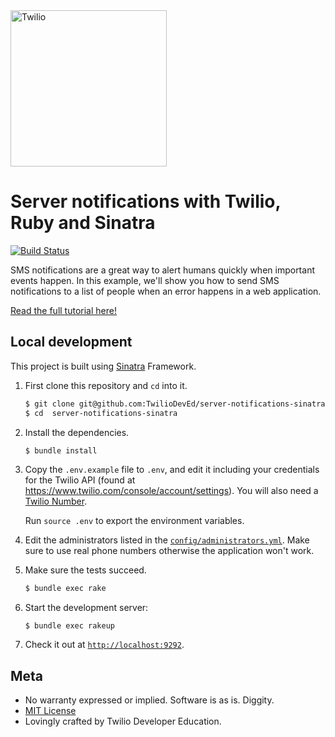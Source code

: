 <a href="https://www.twilio.com">
  <img src="https://static0.twilio.com/marketing/bundles/marketing/img/logos/wordmark-red.svg" alt="Twilio" width="250" />
</a>

# Server notifications with Twilio, Ruby and Sinatra

[![Build Status](https://travis-ci.org/TwilioDevEd/server-notifications-sinatra.svg?branch=master)](https://travis-ci.org/TwilioDevEd/server-notifications-sinatra)

SMS notifications are a great way to alert humans quickly when important events
happen. In this example, we'll show you how to send SMS notifications to a list
of people when an error happens in a web application.

[Read the full tutorial here!](https://www.twilio.com/docs/tutorials/walkthrough/server-notifications/ruby/sinatra)

## Local development

This project is built using [Sinatra](http://www.sinatrarb.com/) Framework.

1. First clone this repository and `cd` into it.

   ```bash
   $ git clone git@github.com:TwilioDevEd/server-notifications-sinatra.git
   $ cd  server-notifications-sinatra
   ```

1. Install the dependencies.

   ```bash
   $ bundle install
   ```

1. Copy the `.env.example` file to `.env`, and edit it including your credentials
   for the Twilio API (found at https://www.twilio.com/console/account/settings).
   You will also need a [Twilio Number](https://www.twilio.com/console/phone-numbers/incoming).

   Run `source .env` to export the environment variables.

1. Edit the administrators listed in the [`config/administrators.yml`](config/administrators.yml).
   Make sure to use real phone numbers otherwise the application won't work.

1. Make sure the tests succeed.

   ```bash
   $ bundle exec rake
   ```

1. Start the development server:

   ```
   $ bundle exec rakeup
   ```

1. Check it out at [`http://localhost:9292`](http://localhost:9292).

## Meta

* No warranty expressed or implied.  Software is as is. Diggity.
* [MIT License](http://www.opensource.org/licenses/mit-license.html)
* Lovingly crafted by Twilio Developer Education.
